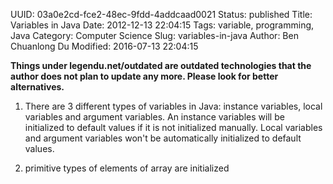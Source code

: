 UUID: 03a0e2cd-fce2-48ec-9fdd-4addcaad0021
Status: published
Title: Variables in Java
Date: 2012-12-13 22:04:15
Tags: variable, programming, Java
Category: Computer Science
Slug: variables-in-java
Author: Ben Chuanlong Du
Modified: 2016-07-13 22:04:15

**Things under legendu.net/outdated are outdated technologies that the author does not plan to update any more. Please look for better alternatives.**
 

1. There are 3 different types of variables in Java: instance variables, local variables and argument variables. 
An instance variables will be initialized to default values if it is not initialized manually.
Local variables and argument variables won't be automatically initialized to default values. 

2. primitive types of elements of array are initialized 
